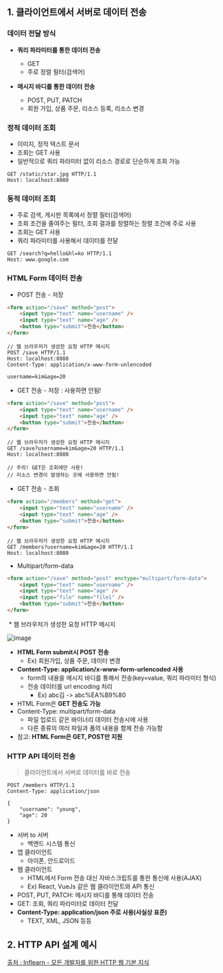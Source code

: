 

## 1. 클라이언트에서 서버로 데이터 전송

### 데이터 전달 방식

* **쿼리 파라미터를 통한 데이터 전송**
  * GET 
  * 주로 정렬 필터(검색어)

* **메시지 바디를 통한 데이터 전송**
  * POST, PUT, PATCH
  * 회원 가입, 상품 주문, 리소스 등록, 리소스 변경



### 정적 데이터 조회

* 이미지, 정적 텍스트 문서
* 조회는 GET 사용
* 일반적으로 쿼리 파라미터 없이 리소스 경로로 단순하게 조회 가능

```http
GET /static/star.jpg HTTP/1.1
Host: localhost:8080
```



### 동적 데이터 조회

* 주로 검색, 게시판 목록에서 정렬 필터(검색어)
* 조회 조건을 줄여주는 필터, 조회 결과를 정렬하는 정렬 조건에 주로 사용
* 조회는 GET 사용
* 쿼리 파라미터를 사용해서 데이터를 전달

```http
GET /search?q=hello&hl=ko HTTP/1.1
Host: www.google.com 	
```



### HTML Form 데이터 전송

* POST 전송 - 저장

```html
<form action="/save" method="post">
	<input type="text" name="username" /> 
	<input type="text" name="age" /> 
	<button type="submit">전송</button>
</form>
```

```http
// 웹 브라우저가 생성한 요청 HTTP 메시지
POST /save HTTP/1.1 
Host: localhost:8080
Content-Type: application/x-www-form-unlencoded

username=kim&age=20
```



* GET 전송 - 저장 : 사용하면 안됨!

```html
<form action="/save" method="post">
	<input type="text" name="username" /> 
	<input type="text" name="age" /> 
	<button type="submit">전송</button>
</form>
```

```http
// 웹 브라우저가 생성한 요청 HTTP 메시지
GET /save?username=kim&age=20 HTTP/1.1 
Host: localhost:8080

// 주의! GET은 조회에만 사용!
// 리소스 변경이 발생하는 곳에 사용하면 안됨!
```



* GET 전송 - 조회

```html
<form action="/members" method="get">
	<input type="text" name="username" /> 
	<input type="text" name="age" /> 
	<button type="submit">전송</button>
</form>
```

```http
// 웹 브라우저가 생성한 요청 HTTP 메시지
GET /members?username=kim&age=20 HTTP/1.1 
Host: localhost:8080
```



* Multipart/form-data

```html
<form action="/save" method="post" enctype="multipart/form-data">
	<input type="text" name="username" /> 
	<input type="text" name="age" /> 
	<input type="file" name="file1" /> 
	<button type="submit">전송</button>
</form>
```

​		* 웹 브라우저가 생성한 요청 HTTP 메시지

![image](https://user-images.githubusercontent.com/12438429/107144025-b09e7280-697b-11eb-86b2-b2f729d393df.png)



* **HTML Form submit시 POST 전송**
  * Ex) 회원가입, 상품 주문, 데이터 변경
* **Content-Type: application/x-www-form-urlencoded 사용**
  * form의 내용을 메시지 바디를 통해서 전송(key=value, 쿼리 파라미터 형식)
  * 전송 데이터를 url encoding 처리
    * Ex) abc김 -> abc%EA%B9%80
* HTML Form은 **GET 전송도 가능**
* Content-Type: multipart/form-data 
  * 파일 업로드 같은 바이너리 데이터 전송시에 사용
  * 다른 종류의 여러 파일과 폼의 내용을 함께 전송 가능함
* 참고: **HTML Form은 GET, POST만 지원**



### HTTP API 데이터 전송

> 클라이언트에서 서버로 데이터를 바로 전송

```http
POST /members HTTP/1.1
Content-Type: application/json 

{
	"username": "young",
	"age": 20
}
```

* 서버 to 서버
  * 백엔드 시스템 통신
* 앱 클라이언트
  * 아이폰, 안드로이드
* 웹 클라이언트
  * HTML에서 Form 전송 대신 자바스크립트를 통한 통신에 사용(AJAX)
  * Ex) React, VueJs 같은 웹 클라이언트와 API 통신
* POST, PUT, PATCH: 메시지 바디를 통해 데이터 전송
* GET: 조회, 쿼리 파라미터로 데이터 전달
* **Content-Type: application/json 주로 사용(사실상 표준)**
  * TEXT, XML, JSON 등등



## 2. HTTP API 설계 예시









































































[출처 : Inflearn - 모든 개발자를 위한 HTTP 웹 기본 지식](https://www.inflearn.com/course/http-%EC%9B%B9-%EB%84%A4%ED%8A%B8%EC%9B%8C%ED%81%AC/dashboard)